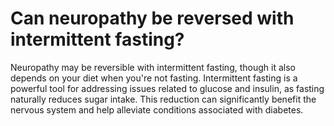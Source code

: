 # Can neuropathy be reversed with intermittent fasting?

Neuropathy may be reversible with intermittent fasting, though it also depends on your diet when you're not fasting. Intermittent fasting is a powerful tool for addressing issues related to glucose and insulin, as fasting naturally reduces sugar intake. This reduction can significantly benefit the nervous system and help alleviate conditions associated with diabetes.